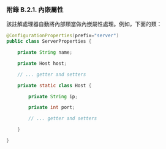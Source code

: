 ### 附錄 B.2.1. 內嵌屬性

該註解處理器自動將內部類當做內嵌屬性處理。例如，下面的類：
```java
@ConfigurationProperties(prefix="server")
public class ServerProperties {

    private String name;

    private Host host;

    // ... getter and setters

    private static class Host {

        private String ip;

        private int port;

        // ... getter and setters

    }

}
```
